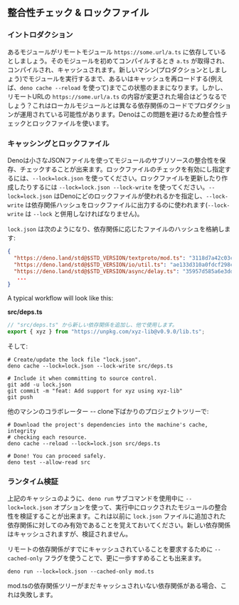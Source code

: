 <!-- ## Integrity checking & lock files -->
## 整合性チェック & ロックファイル

<!-- ### Introduction -->
### イントロダクション

<!--
Let's say your module depends on remote module `https://some.url/a.ts`. When you
compile your module for the first time `a.ts` is retrieved, compiled and cached.
It will remain this way until you run your module on a new machine (say in
production) or reload the cache (through `deno cache --reload` for example). But
what happens if the content in the remote url `https://some.url/a.ts` is
changed? This could lead to your production module running with different
dependency code than your local module. Deno's solution to avoid this is to use
integrity checking and lock files.
-->
あるモジュールがリモートモジュール `https://some.url/a.ts` に依存しているとしましょう。そのモジュールを初めてコンパイルするとき `a.ts` が取得され、コンパイルされ、キャッシュされます。新しいマシン(プロダクションとしましょう)でモジュールを実行するまで、あるいはキャッシュを再ロードする(例えば、`deno cache --reload` を使って)までこの状態のままになります。しかし、リモートURLの `https://some.url/a.ts` の内容が変更された場合はどうなるでしょう？これはローカルモジュールとは異なる依存関係のコードでプロダクションが運用されている可能性があります。Denoはこの問題を避けるため整合性チェックとロックファイルを使います。

<!-- ### Caching and lock files -->
### キャッシングとロックファイル

<!--
Deno can store and check subresource integrity for modules using a small JSON
file. Use the `--lock=lock.json` to enable and specify lock file checking. To
update or create a lock use `--lock=lock.json --lock-write`. The
`--lock=lock.json` tells Deno what the lock file to use is, while the
`--lock-write` is used to output dependency hashes to the lock file
(`--lock-write` must be used in conjunction with `--lock`).
-->
Denoは小さなJSONファイルを使ってモジュールのサブリソースの整合性を保存、チェックすることが出来ます。ロックファイルのチェックを有効にし指定するには、`--lock=lock.json` を使ってください。ロックファイルを更新したり作成したりするには `--lock=lock.json --lock-write` を使ってください。`--lock=lock.json` はDenoにどのロックファイルが使われるかを指定し、`--lock-write` は依存関係ハッシュをロックファイルに出力するのに使われます(`--lock-write` は `--lock` と併用しなければなりません)。

<!--
A `lock.json` might look like this, storing a hash of the file against the
dependency:
-->
`lock.json` は次のようになり、依存関係に応じたファイルのハッシュを格納します:

```json
{
  "https://deno.land/std@$STD_VERSION/textproto/mod.ts": "3118d7a42c03c242c5a49c2ad91c8396110e14acca1324e7aaefd31a999b71a4",
  "https://deno.land/std@$STD_VERSION/io/util.ts": "ae133d310a0fdcf298cea7bc09a599c49acb616d34e148e263bcb02976f80dee",
  "https://deno.land/std@$STD_VERSION/async/delay.ts": "35957d585a6e3dd87706858fb1d6b551cb278271b03f52c5a2cb70e65e00c26a",
   ...
}
```

A typical workflow will look like this:

**src/deps.ts**

<!--
```ts
// Add a new dependency to "src/deps.ts", used somewhere else.
export { xyz } from "https://unpkg.com/xyz-lib@v0.9.0/lib.ts";
```
-->
```ts
// "src/deps.ts" から新しい依存関係を追加し、他で使用します。
export { xyz } from "https://unpkg.com/xyz-lib@v0.9.0/lib.ts";
```

<!-- Then: -->
そして:

```shell
# Create/update the lock file "lock.json".
deno cache --lock=lock.json --lock-write src/deps.ts

# Include it when committing to source control.
git add -u lock.json
git commit -m "feat: Add support for xyz using xyz-lib"
git push
```

<!-- Collaborator on another machine -- in a freshly cloned project tree: -->
他のマシンのコラボレーター -- clone下ばかりのプロジェクトツリーで:

```shell
# Download the project's dependencies into the machine's cache, integrity
# checking each resource.
deno cache --reload --lock=lock.json src/deps.ts

# Done! You can proceed safely.
deno test --allow-read src
```

<!-- ### Runtime verification -->
### ランタイム検証

<!--
Like caching above, you can also use the `--lock=lock.json` option during use of
the `deno run` sub command, validating the integrity of any locked modules
during the run. Remember that this only validates against dependencies
previously added to the `lock.json` file. New dependencies will be cached but
not validated.
-->
上記のキャッシュのように、`deno run` サブコマンドを使用中に `--lock=lock.json` オプションを使って、実行中にロックされたモジュールの整合性を検証することが出来ます。これは以前に `lock.json` ファイルに追加された依存関係に対してのみ有効であることを覚えておいてください。新しい依存関係はキャッシュされますが、検証されません。

<!--
You can take this a step further as well by using the `--cached-only` flag to
require that remote dependencies are already cached.
-->
リモートの依存関係がすでにキャッシュされていることを要求するために `--cached-only` フラグを使うことで、更に一歩すすめることも出来ます。

```shell
deno run --lock=lock.json --cached-only mod.ts
```

<!--
This will fail if there are any dependencies in the dependency tree for mod.ts
which are not yet cached.
-->
mod.tsの依存関係ツリーがまだキャッシュされいない依存関係がある場合、これは失敗します。

<!-- TODO - Add detail on dynamic imports -->
